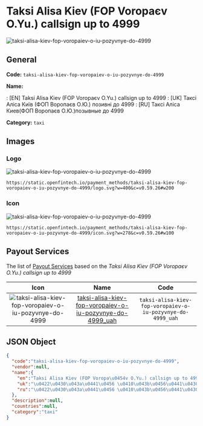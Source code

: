 
# Taksi Alisa Kiev (FOP Voropaєv O.Yu.) callsign up to 4999 
![taksi-alisa-kiev-fop-voropaiev-o-iu-pozyvnye-do-4999](https://static.openfintech.io/payment_methods/taksi-alisa-kiev-fop-voropaiev-o-iu-pozyvnye-do-4999/logo.svg?w=400&c=v0.59.26#w200)  

## General 
**Code:** `taksi-alisa-kiev-fop-voropaiev-o-iu-pozyvnye-do-4999` 
 
**Name:** 
 
:	[EN] Taksi Alisa Kiev (FOP Voropaєv O.Yu.) callsign up to 4999 
:	[UK] Таксі Аліса Київ (ФОП Воропаєв О.Ю.) позивні до 4999 
:	[RU] Таксі Аліса Киев(ФОП Воропаєв О.Ю.)позывные до 4999 
 
**Category:** `taxi` 
 

## Images 

### Logo 
![taksi-alisa-kiev-fop-voropaiev-o-iu-pozyvnye-do-4999](https://static.openfintech.io/payment_methods/taksi-alisa-kiev-fop-voropaiev-o-iu-pozyvnye-do-4999/logo.svg?w=400&c=v0.59.26#w200)  

```
https://static.openfintech.io/payment_methods/taksi-alisa-kiev-fop-voropaiev-o-iu-pozyvnye-do-4999/logo.svg?w=400&c=v0.59.26#w200
```  

### Icon 
![taksi-alisa-kiev-fop-voropaiev-o-iu-pozyvnye-do-4999](https://static.openfintech.io/payment_methods/taksi-alisa-kiev-fop-voropaiev-o-iu-pozyvnye-do-4999/icon.svg?w=278&c=v0.59.26#w100)  

```
https://static.openfintech.io/payment_methods/taksi-alisa-kiev-fop-voropaiev-o-iu-pozyvnye-do-4999/icon.svg?w=278&c=v0.59.26#w100
```  

## Payout Services 
 
The list of [Payout Services](/payout-services/) based on the _Taksi Alisa Kiev (FOP Voropaєv O.Yu.) callsign up to 4999_ 

|Icon|Name|Code| 
|:---:|:---:|:---:| 
|![taksi-alisa-kiev-fop-voropaiev-o-iu-pozyvnye-do-4999](https://static.openfintech.io/payout_methods/taksi-alisa-kiev-fop-voropaiev-o-iu-pozyvnye-do-4999/icon.png?w=278&c=v0.59.26#w40) |[taksi-alisa-kiev-fop-voropaiev-o-iu-pozyvnye-do-4999_uah](/payout-services/taksi-alisa-kiev-fop-voropaiev-o-iu-pozyvnye-do-4999_uah/)|`taksi-alisa-kiev-fop-voropaiev-o-iu-pozyvnye-do-4999_uah`| 
 

## JSON Object 

```json
{
  "code":"taksi-alisa-kiev-fop-voropaiev-o-iu-pozyvnye-do-4999",
  "vendor":null,
  "name":{
    "en":"Taksi Alisa Kiev (FOP Voropa\u0454v O.Yu.) callsign up to 4999",
    "uk":"\u0422\u0430\u043a\u0441\u0456 \u0410\u043b\u0456\u0441\u0430 \u041a\u0438\u0457\u0432 (\u0424\u041e\u041f \u0412\u043e\u0440\u043e\u043f\u0430\u0454\u0432 \u041e.\u042e.) \u043f\u043e\u0437\u0438\u0432\u043d\u0456 \u0434\u043e 4999",
    "ru":"\u0422\u0430\u043a\u0441\u0456 \u0410\u043b\u0456\u0441\u0430 \u041a\u0438\u0435\u0432(\u0424\u041e\u041f \u0412\u043e\u0440\u043e\u043f\u0430\u0454\u0432 \u041e.\u042e.)\u043f\u043e\u0437\u044b\u0432\u043d\u044b\u0435 \u0434\u043e 4999"
  },
  "description":null,
  "countries":null,
  "category":"taxi"
}
```  
